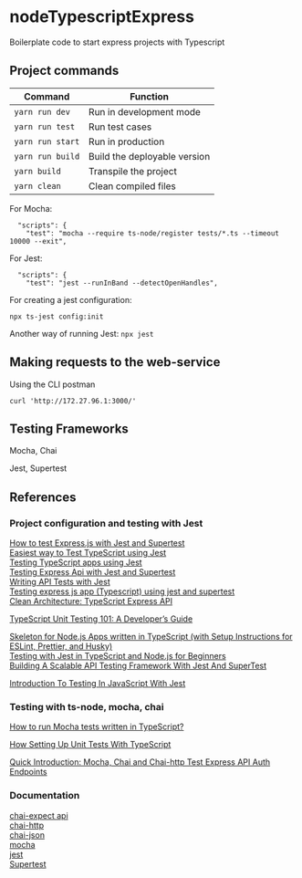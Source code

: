 # nodeTypescriptExpress
Boilerplate code to start express projects with Typescript


## Project commands
|Command|Function|
|-|-|
|`yarn run dev`  |Run in development mode|
|`yarn run test` |Run test cases |
|`yarn run start`|Run in production|
|`yarn run build`|Build the deployable version|
|`yarn build`|Transpile the project|
|`yarn clean`|Clean compiled files|


For Mocha:
```
  "scripts": {
    "test": "mocha --require ts-node/register tests/*.ts --timeout 10000 --exit",
```

For Jest:
```
  "scripts": {
    "test": "jest --runInBand --detectOpenHandles",
```
For creating a jest configuration:
```
npx ts-jest config:init
```

Another way of running Jest:
`npx jest`

## Making requests to the web-service
Using the CLI postman
```
curl 'http://172.27.96.1:3000/'
```

## Testing Frameworks
Mocha, Chai

Jest, Supertest



## References

### Project configuration and testing with Jest

[How to test Express.js with Jest and Supertest](https://www.albertgao.xyz/2017/05/24/how-to-test-expressjs-with-jest-and-supertest/)  
[Easiest way to Test TypeScript using Jest](https://dev.to/silvenleaf/easiest-way-to-test-typescript-using-jest-by-silvenleaf-iem)  
[Testing TypeScript apps using Jest](https://blog.logrocket.com/testing-typescript-apps-using-jest/)  
[Testing Express Api with Jest and Supertest](https://dev.to/franciscomendes10866/testing-express-api-with-jest-and-supertest-3gf)  
[Writing API Tests with Jest](https://www.rithmschool.com/courses/intermediate-node-express/api-tests-with-jest)  
[Testing express js app (Typescript) using jest and supertest](https://medium.com/@natnael.awel/how-to-setup-testing-for-typescript-with-express-js-example-83d3efbb6fd4)  
[Clean Architecture: TypeScript Express API](https://paulallies.medium.com/clean-architecture-typescript-express-api-b90846794998)  

[TypeScript Unit Testing 101: A Developer’s Guide](https://www.testim.io/blog/typescript-unit-testing-101/)  

[Skeleton for Node.js Apps written in TypeScript (with Setup Instructions for ESLint, Prettier, and Husky)](https://javascript.plainenglish.io/skeleton-for-node-js-apps-written-in-typescript-444fa1695b30)  
[Testing with Jest in TypeScript and Node.js for Beginners](https://javascript.plainenglish.io/beginners-guide-to-testing-jest-with-node-typescript-1f46a1b87dad)  
[Building A Scalable API Testing Framework With Jest And SuperTest](https://www.velotio.com/engineering-blog/scalable-api-testing-framework-with-jest-and-supertest)  

[Introduction To Testing In JavaScript With Jest](https://youtu.be/FgnxcUQ5vho)  



### Testing with ts-node, mocha, chai

[How to run Mocha tests written in TypeScript?](https://stackoverflow.com/questions/26977722/how-to-run-mocha-tests-written-in-typescript)  

[How Setting Up Unit Tests With TypeScript](https://medium.com/swlh/how-to-setting-up-unit-tests-with-typescript-871c0f4f1609)

[Quick Introduction: Mocha, Chai and Chai-http Test Express API Auth Endpoints](https://blog.khophi.co/mocha-chai-chai-http-test-express-api-auth-endpoints/)  


### Documentation
[chai-expect api](https://www.chaijs.com/api/bdd/)  
[chai-http](https://www.chaijs.com/plugins/chai-http/)  
[chai-json](https://www.chaijs.com/plugins/chai-json/)  
[mocha](https://mochajs.org/)  
[jest](https://jestjs.io/docs/getting-started)  
[Supertest](https://github.com/visionmedia/supertest#readme)  



